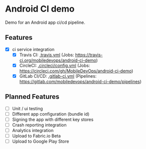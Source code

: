 # Android CI demo

Demo for an Android app ci/cd pipeline.

## Features

- [x] ci service integration
    - [x] Travis CI: [.travis.yml](.travis.yml) (Jobs: https://travis-ci.org/mobiledevops/android-ci-demo)
    - [x] CircleCI: [.circleci/config.yml](.circleci/config.yml) (Jobs: https://circleci.com/gh/MobileDevOps/android-ci-demo)
    - [x] GitLab CI/CD: [.gitlab-ci.yml](.gitlab-ci.yml) (Pipelines: https://gitlab.com/mobiledevops/android-ci-demo/pipelines)

## Planned Features

- [ ] Unit / ui testing
- [ ] Different app configuration (bundle id)
- [ ] Signing the app with different key stores
- [ ] Crash reporting integration
- [ ] Analytics integration
- [ ] Upload to Fabric.io Beta
- [ ] Upload to Google Play Store
